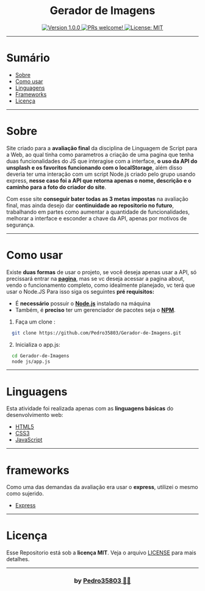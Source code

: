 # <h1 align="center">Gerador de Imagens</h1>

<div align="center">
  <a href="https://github.com/Pedro35803/Gerador-de-Imagens">
    <img src="https://img.shields.io/badge/version-1.0.0-50858B.svg?cacheSeconds=2592000" alt="Version 1.0.0"/>
    <img src="https://img.shields.io/static/v1?label=PRs&message=welcome&color=CDC6AE&labelColor=39304A" alt="PRs welcome!"/>
  </a>
  
  <a href="https://github.com/Pedro35803/Gerador-de-Imagens/blob/main/LICENSE">
<!--     <img alt="License: MIT" src="https://img.shields.io/badge/License-MIT-c123de.svg" target="_blank"/> -->
<!--     <img alt="License: MIT" src="https://img.shields.io/badge/License-MIT-4a90e2.svg" target="_blank"/> -->
    <img alt="License: MIT" src="https://img.shields.io/badge/License-MIT-2E2F35.svg" target="_blank"/>
  </a>
</div>

---
# Sumário
* [Sobre](#Sobre)
* [Como usar](#comoUsar)
* [Linguagens](#linguagens)
* [Frameworks](#frameworks)
* [Licença](#Licença)

---
<a id="Sobre"></a>
# Sobre
 Site criado para a **avaliação final** da disciplina de Linguagem de Script para a Web, ao qual tinha como parametros a criação de uma pagina que tenha duas funcionalidades do JS que interagise com a interface, **o uso da API do unsplash e os favoritos funcionando com o localStorage**, além disso deveria ter uma interação com um script Node.js criado pelo grupo usando express, **nesse caso foi a API que retorna apenas o nome, descrição e o caminho para a foto do criador do site**.
 
   Com esse site **conseguir bater todas as 3 metas impostas** na avaliação final, mas ainda desejo dar **continuidade ao repositorio no futuro**, trabalhando em partes como aumentar a quantidade de funcionalidades, melhorar a interface e esconder a chave da API, apenas por motivos de segurança.

---
<a id="comoUsar"></a>
# Como usar
Existe **duas formas** de usar o projeto, se você deseja apenas usar a API, só precissará entrar na **[pagina](https://pedro35803.github.io/Gerador-de-Imagens/)**, mas se vc deseja acessar a pagina about, vendo o funcionamento completo, como idealmente planejado, vc terá que usar o Node.JS
Para isso siga os seguintes **pré requisitos:**
  - É **necessário** possuir o **[Node.js](https://nodejs.org/en/)** instalado na máquina
  - Também, é **preciso** ter um gerenciador de pacotes seja o **[NPM](https://www.npmjs.com/)**.

1. Faça um clone :

```sh
  git clone https://github.com/Pedro35803/Gerador-de-Imagens.git
```

2. Inicializa o app.js:

```sh
  cd Gerador-de-Imagens
  node js/app.js
```

---
<a id="linguagens"></a>
# Linguagens
Esta atividade foi realizada apenas com as **linguagens básicas** do desenvolvimento web:

* [HTML5](https://developer.mozilla.org/pt-BR/docs/Web/HTML)
* [CSS3](https://developer.mozilla.org/pt-BR/docs/Web/CSS)
* [JavaScript](https://www.javascript.com/)

---
<a id="Licença"></a>
# frameworks
Como uma das demandas da avaliação era usar o **express**, utilizei o mesmo como sujerido.

* [Express](https://expressjs.com/pt-br/)

---
<a id="Licença"></a>
# Licença

Esse Repositorio está sob a **licença MIT**. Veja o arquivo [LICENSE](https://github.com/Pedro35803/Gerador-de-Imagens/blob/main/LICENSE) para mais detalhes.

---
### <h3 align="center"> by [Pedro35803 👨‍💻](https://github.com/Pedro35803) </h3>
